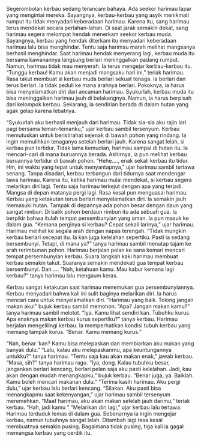 Segerombolan kerbau sedang terancam bahaya. Ada seekor harimau lapar yang mengintai mereka. Sayangnya, kerbau-kerbau yang asyik menikmati rumput itu tidak menyadari keberadaan harimau. Karena itu,
sang harimau terus mendekat secara perlahan-lahan.
Di saat jarak semakin dekat, sang harimau segera melompat hendak menerkam seekor kerbau muda. Sayangnya, kerbau yang hendak diterkam itu menyadari keberadaan harimau lalu bisa menghindar. Tentu saja harimau marah melihat mangsanya berhasil menghindar.
Saat harimau hendak menyerang lagi, kerbau muda itu bersama kawanannya langsung berlari meninggalkan padang rumput. Namun, harimau tidak mau menyerah. Ia terus mengejar kerbau-kerbau itu.
“Tunggu kerbau! Kamu akan menjadi mangsaku hari ini,” teriak harimau.
Rasa takut membuat si kerbau muda berlari sekuat tenaga. Ia berlari dan terus berlari. Ia tidak peduli ke mana arahnya berlari. Pokoknya, ia harus bisa menyelamatkan diri dari ancaman harimau.
Syukurlah, kerbau muda itu bisa meninggalkan harimau jauh di belakangnya. Namun, ia harus berpisah dari kelompok kerbau. Sekarang, ia sendirian berada di dalam hutan yang agak gelap karena lebatnya.
 
“Syukurlah aku berhasil menjauh dari harimau. Tidak sia-sia aku rajin lari pagi bersama teman-temanku,” ujar kerbau sambil tersenyum. Kerbau memutuskan untuk beristirahat sejenak di bawah pohon yang rindang. Ia ingin memulihkan tenaganya setelah berlari jauh. Karena sangat lelah, si kerbau pun tertidur.
Tidak lama kemudian, harimau sampai di hutan itu. Ia mencari-cari di mana buruannya berada. Akhirnya, ia pun melihat kerbau buruannya tertidur di bawah pohon.
“Hehe…., enak sekali kerbau itu tidur. Hm, ini waktu yang tepat untuk menyantapnya,” ujar harimau sambil tertawa senang.
Tanpa disadari, kerbau terbangun dari tidurnya saat mendengar tawa harimau. Karena itu, ketika harimau mulai mendekat, si kerbau segera melarikan diri lagi. Tentu saja harimau terkejut dengan apa yang terjadi. Mangsa di depan matanya pergi lagi. Rasa kesal pun menguasai harimau.
Kerbau yang ketakutan terus berlari menyelamatkan diri. Ia semakin jauh memasuki hutan. Tampak di depannya ada pohon besar dengan daun yang sangat rimbun. Di balik pohon berdaun rimbun itu ada
sebuah gua. Ia berpikir bahwa itulah tempat persembunyian
yang aman. Ia pun masuk ke dalam gua.	“Kemana perginya si kerbau? Cepat
sekali larinya,” ujar harimau.
Harimau melihat ke segala arah dengan napas terengah.
“Tidak mungkin kerbau berlari secepat itu. Ia kan juga kelelahan sepertiku. Pasti ia sedang bersembunyi. Tetapi, di mana ya?” tanya harimau
sambil menatap tajam ke arah rerimbunan pohon.
Harimau berjalan pelan ke sana kemari mencari tempat persembunyian kerbau. Suara langkah kaki harimau membuat kerbau semakin takut. Suaranya semakin mendekati gua tempat kerbau bersembunyi. Dan ....
“Nah, ketahuan kamu. Mau kabur kemana lagi kerbau?” tanya harimau lalu mengaum keras.
 
Kerbau sangat ketakutan saat harimau menemukan gua persembunyiannya. Kerbau menyadari bahwa kali ini sulit baginya melarikan diri. Ia harus mencari cara untuk menyelamatkan diri.
“Harimau yang baik. Tolong jangan makan aku!” bujuk kerbau sambil memohon.
“Apa? Jangan makan kamu?” tanya harimau sambil melotot.
“Iya. Kamu lihat sendiri kan. Tubuhku kurus. Apa enaknya makan kerbau kurus sepertiku?” tanya kerbau. Harimau berjalan mengelilingi kerbau. Ia memperhatikan kondisi tubuh kerbau yang memang
tampak kurus.
“Benar. Kamu memang kurus.”
 
“Nah, benar ‘kan? Kamu bisa melepaskan dan membiarkan aku makan yang banyak dulu.”
“Lalu, kalau aku melepaskanmu, apa keuntungannya untukku?” tanya harimau.
“Tentu saja kau akan makan enak,” jawab kerbau. “Masa, sih?” tanya harimau ragu.
“Iya, dong. Kalau tubuhku besar, jangankan berlari kencang, berlari pelan saja aku pasti kelelahan. Jadi, kau akan dengan mudah menangkapku,” bujuk kerbau.
“Benar juga, ya. Baiklah. Kamu boleh mencari makanan dulu.” “Terima kasih harimau. Aku pergi dulu,” ujar kerbau lalu berlari
kencang.
“Silakan. Aku pasti bisa menangkapmu saat kekenyangan,” ujar harimau sambil tersenyum meremehkan.
“Maaf harimau, aku akan makan setelah jauh darimu,” teriak kerbau. “Hah, jadi kamu  ”
“Melarikan diri lagi,” ujar kerbau lalu tertawa.
Harimau terduduk lemas di dalam gua. Sebenarnya ia ingin mengejar kerbau, namun tubuhnya sangat lelah. Ditambah lagi rasa kesal membuatnya semakin pusing. Bagaimana tidak pusing, tiga kali ia gagal memangsa kerbau yang cerdik itu.

